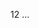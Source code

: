   <vcpu placement='static'>12</vcpu>
  <cputune>
    <vcpupin vcpu='0' cpuset='0,8'/>
    <vcpupin vcpu='1' cpuset='1,9'/>
    <vcpupin vcpu='2' cpuset='2,10'/>
    <vcpupin vcpu='3' cpuset='3,11'/>
    <vcpupin vcpu='4' cpuset='4,12'/>
    <vcpupin vcpu='5' cpuset='5,13'/>
    <vcpupin vcpu='6' cpuset='0,8'/>
    <vcpupin vcpu='7' cpuset='1,9'/>
    <vcpupin vcpu='8' cpuset='2,10'/>
    <vcpupin vcpu='9' cpuset='3,11'/>
    <vcpupin vcpu='10' cpuset='4,12'/>
    <vcpupin vcpu='11' cpuset='5,13'/>
    <emulatorpin cpuset='6-7,14-15'/>
  </cputune>
 ...
   <cpu mode='host-passthrough' check='partial' migratable='on'>
    <topology sockets='1' dies='1' cores='6' threads='2'/>
  </cpu>
